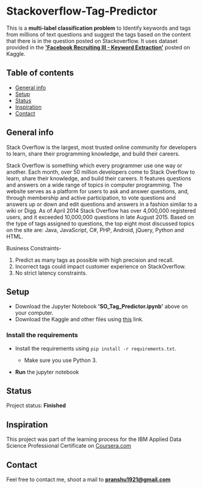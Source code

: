 # Stackoverflow-Tag-Predictor
This is a **multi-label classification problem** to Identify keywords and tags from millions of text questions and suggest the tags based on the content that there is in the question posted on Stackoverflow.
It uses dataset provided in the **['Facebook Recruiting III - Keyword Extraction'](https://www.kaggle.com/c/facebook-recruiting-iii-keyword-extraction/)** posted on Kaggle.

## Table of contents
* [General info](#general-info)
* [Setup](#setup)
* [Status](#status)
* [Inspiration](#inspiration)
* [Contact](#contact)

## General info

Stack Overflow is the largest, most trusted online community for developers to learn, share their programming knowledge, and build their careers.

Stack Overflow is something which every programmer use one way or another. Each month, over 50 million developers come to Stack Overflow to learn, share their knowledge, and build their careers. It features questions and answers on a wide range of topics in computer programming. The website serves as a platform for users to ask and answer questions, and, through membership and active participation, to vote questions and answers up or down and edit questions and answers in a fashion similar to a wiki or Digg. As of April 2014 Stack Overflow has over 4,000,000 registered users, and it exceeded 10,000,000 questions in late August 2015. Based on the type of tags assigned to questions, the top eight most discussed topics on the site are: Java, JavaScript, C#, PHP, Android, jQuery, Python and HTML.

Business Constraints-
 1. Predict as many tags as possible with high precision and recall.
 2. Incorrect tags could impact customer experience on StackOverflow.
 3. No strict latency constraints.

## Setup

* Download the Jupyter Notebook **'SO_Tag_Predictor.ipynb'** above on your computer.
* Download the Kaggle and other files using [this](https://drive.google.com/drive/folders/149ZLCNqL4WBdp-7Y3eHxcMHHhVvIWRSW) link.

### Install the requirements
 
* Install the requirements using `pip install -r requirements.txt`.
    * Make sure you use Python 3.
    
* **Run** the jupyter notebook

## Status
Project status: **Finished**

## Inspiration
This project was part of the learning process for the IBM Applied Data Science Professional Certificate on [Coursera.com](https://www.coursera.com/)

## Contact
Feel free to contact me, shoot a mail to **pranshu1921@gmail.com**
